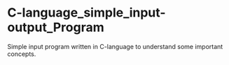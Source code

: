 # C-language_simple_input-output_Program
Simple input program written in C-language to understand some important concepts.
